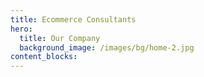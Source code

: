 ```yaml
---
title: Ecommerce Consultants
hero:
  title: Our Company
  background_image: /images/bg/home-2.jpg
content_blocks:
---
```

